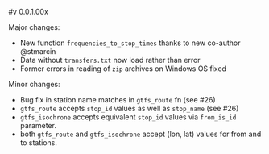 #v 0.0.1.00x

Major changes:

- New function `frequencies_to_stop_times` thanks to new co-author @stmarcin
- Data without `transfers.txt` now load rather than error
- Former errors in reading of `zip` archives on Windows OS fixed

Minor changes:

- Bug fix in station name matches in `gtfs_route` fn (see #26)
- `gtfs_route` accepts `stop_id` values as well as `stop_name` (see #26)
- `gtfs_isochrone` accepts equivalent `stop_id` values via `from_is_id` parameter.
- both `gtfs_route` and `gtfs_isochrone` accept (lon, lat) values for from and
  to stations.

